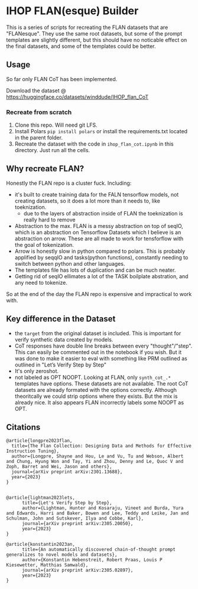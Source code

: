 # IHOP FLAN(esque) Builder

This is a series of scripts for recreating the FLAN datasets that are "FLANesque". They use the same root datasets, but some of the prompt templates are slightly different, but this should have no noticable effect on the final datasets, and some of the templates could be better.

## Usage

So far only FLAN CoT has been implemented.

Download the dataset @ <https://huggingface.co/datasets/winddude/IHOP_flan_CoT>

### Recreate from scratch

1) Clone this repo. Will need git LFS.
2) Install Polars `pip install polars` or install the requirements.txt located in the parent folder.
3) Recreate the dataset with the code in `ihop_flan_cot.ipynb` in this directory. Just run all the cells.

## Why recreate FLAN?

Honestly the FLAN repo is a cluster fuck. Including:

- it's built to create training data for the FALN tensorflow models, not creating datasets, so it does a lot more than it needs to, like toeknization.
  - due to the layers of abstraction inside of FLAN the toeknization is really hard to remove
- Abstraction to the max. FLAN is a messy abstraction on top of seqIO, which is an abstraction on Tensorflow Datasets which I believe is an abstraction on arrow. These are all made to work for tensforflow with the goal of tokenization.
- Arrow is honestly slow in python compared to polars. This is probably applified by seqqIO and tasks(python functions), constantly needing to switch between python and other languages.
- The templates file has lots of duplication and can be much neater.
- Getting rid of seqIO ellimates a lot of the TASK boilplate abstration, and any need to tokenize.

So at the end of the day the FLAN repo is expensive and impractical to work with.

## Key difference in the Dataset

- the `target` from the original dataset is included. This is important for verify synthetic data created by models.
- CoT responses have double line breaks between every "thought"/"step". This can easily be commented out in the notebook if you wish. But it was done to make it easier to eval with something like PRM outlined as outlined in "Let’s Verify Step by Step"
- It's only zeroshot.
- not labeled as OPT NOOPT. Looking at FLAN, only `synth_cot_.*` templates have options. These datasets are not available. The root CoT datasets are already formated with the options correctly. Although theoritcally we could strip options where they exists. But the mix is already nice. It also appears FLAN incorrectly labels some NOOPT as OPT.

## Citations

```
@article{longpre2023flan,
  title={The Flan Collection: Designing Data and Methods for Effective Instruction Tuning},
  author={Longpre, Shayne and Hou, Le and Vu, Tu and Webson, Albert and Chung, Hyung Won and Tay, Yi and Zhou, Denny and Le, Quoc V and Zoph, Barret and Wei, Jason and others},
  journal={arXiv preprint arXiv:2301.13688},
  year={2023}
}


@article{lightman2023lets,
      title={Let's Verify Step by Step}, 
      author={Lightman, Hunter and Kosaraju, Vineet and Burda, Yura and Edwards, Harri and Baker, Bowen and Lee, Teddy and Leike, Jan and Schulman, John and Sutskever, Ilya and Cobbe, Karl},
      journal={arXiv preprint arXiv:2305.20050},
      year={2023}
}

@article{konstantin2023an,
      title={An automatically discovered chain-of-thought prompt generalizes to novel models and datasets}, 
      author={Konstantin Hebenstreit, Robert Praas, Louis P Kiesewetter, Matthias Samwald},
      journal={arXiv preprint arXiv:2305.02897},
      year={2023}
}

```


